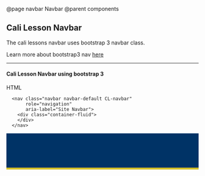 @page navbar Navbar
@parent components

## Cali Lesson Navbar

The cali lessons navbar uses bootstrap 3 navbar class.

Learn more about bootstrap3 nav [here](http://getbootstrap.com/docs/3.3/components/#navbar)

---

#### Cali Lesson Navbar using bootstrap 3

HTML
```
  <nav class="navbar navbar-default CL-navbar" 
  	   role="navigation" 
  	   aria-label="Site Navbar">
    <div class="container-fluid">
    </div>
  </nav>
```

<style type="text/css">
	.CL-navbar {
	  background-color: #003366;
	  border-color: #003366;
	  border-radius: 0px;
	  height: 90px;
	  border-bottom: 5px solid #d4c229;
	}
</style>

<nav class="navbar navbar-default CL-navbar">
	<div class="container-fluid"></div>
</nav>
